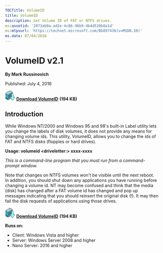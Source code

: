 ```yaml
--- 
TOCTitle: VolumeID
title: VolumeID
description: Set Volume ID of FAT or NTFS drives.
ms:assetid: '2073ab9a-ad2e-4c86-96b9-4b4d520b8a1d'
ms:mtpsurl: 'https://technet.microsoft.com/Bb897436(v=MSDN.10)'
ms.date: 07/04/2016
---
```


# VolumeID v2.1

**By Mark Russinovich**

Published: July 4, 2016

[![Download](media/shared/Download_sm.png)](https://download.sysinternals.com/files/VolumeId.zip) [**Download VolumeID**](https://download.sysinternals.com/files/VolumeId.zip) **(194 KB)**

## Introduction

While Windows NT/2000 and Windows 95 and 98's built-in Label utility
lets you change the labels of disk volumes, it does not provide any
means for changing volume ids. This utility, VolumeID, allows you to
change the ids of FAT and NTFS disks (floppies or hard drives).

**Usage: volumeid &lt;driveletter:&gt; xxxx-xxxx**

*This is a command-line program that you must run from a command-prompt
window.*

Note that changes on NTFS volumes won't be visible until the next
reboot. In addition, you should shut down any applications you have
running before changing a volume id. NT may become confused and think
that the media (disk) has changed after a FAT volume id has changed and
pop up messages indicating that you should reinsert the original disk
(!). It may then fail the disk requests of applications using those
drives.

[![Download](media/shared/Download_sm.png)](https://download.sysinternals.com/files/VolumeId.zip) [**Download VolumeID**](https://download.sysinternals.com/files/VolumeId.zip) **(194 KB)**

**Runs on:**

- Client: Windows Vista and higher
- Server: Windows Server 2008 and higher
- Nano Server: 2016 and higher
